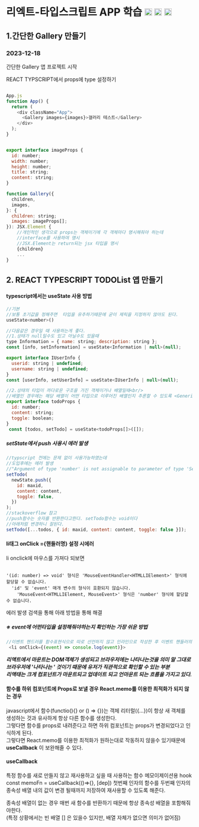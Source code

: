 # 리엑트-타입스크립트 APP 학습 <img src="https://img.shields.io/badge/react-61DAFB?style=for-the-badge&logo=react&logoColor=white" height='20'> <img src="https://img.shields.io/badge/typescript-3178C6?style=for-the-badge&logo=typescript&logoColor=white"  height='20'> <img src="https://img.shields.io/badge/styledcomponents-DB7093?style=for-the-badge&logo=styledcomponents&logoColor=white"  height='20'>

## 1.간단한 Gallery 만들기

### 2023-12-18

간단한 Gallery 앱 프로젝트 시작

REACT TYPSCRIPT에서 props에 type 설정하기

```javascript

App.js
function App() {
  return (
    <div className="App">
      <Gallery images={images}>갤러리 테스트</Gallery>
    </div>
  );
}


export interface imageProps {
  id: number;
  width: number;
  height: number;
  title: string;
  content: string;
}

function Gallery({
  children,
  images,
}: {
  children: string;
  images: imageProps[];
}): JSX.Element {
    //개인적인 생각으로 props는 객체이기에 각 객체마다 명시해줘야 하는데
    //interface를 사용하여 명시
    //JSX.Element는 return되는 jsx 타입을 명시
    {children}
    ...
}
```

## 2. REACT TYPESCRIPT TODOList 앱 만들기

#### typescript에서는 useState 사용 방법

```javascript
//기본
//보통 초기값을 정해주면  타입을 유추하기때문에 굳이 제릭을 지정하지 않아도 된다.
useState<number>()

//다음같은 경우일 때 사용하는게 좋다.
//1.상태가 null일수도 있고 아닐수도 있을때
type Information = { name: string; description: string };
const [info, setInformation] = useState<Information | null>(null);

export interface IUserInfo {
  userid: string | undefined;
  username: string | undefined;
}
const [userInfo, setUserInfo] = useState<IUserInfo | null>(null);

//2.상태의 타입이 까다로운 구조을 가진 객체이거나 배열일때<br/>
//배열인 경우에는 해당 배열이 어떤 타입으로 이루어진 배열인지 추론할 수 있도록 <Generics>을 명시하는 것이 좋다.
export interface todoProps {
  id: number;
  content: string;
  toggle: boolean;
}
 const [todos, setTodo] = useState<todoProps[]>([]);
```

##### setState에서 push 사용시 에러 발생

```javascript
//typscript 전에는 문제 없이 사용가능하였는데
//도입후에는 에러 발생
//"Argument of type 'number' is not assignable to parameter of type 'SetStateAction<string[]>'.ts(xxx)"
setTodo(
  newState.push({
    id: maxid,
    content: content,
    toggle: false,
  })
);
//stackoverflow 참고
//push함수는 숫자를 반환한다고한다. setTodo함수는 void이다
//아래처럼 변경하니 잘된다.
setTodo([...todos, { id: maxid, content: content, toggle: false }]);
```

#### li태그 onClick ={핸들러명} 설정 시에러

li onclick에 마우스를 가져다 되보면

```javascipt

'(id: number) => void' 형식은 'MouseEventHandler<HTMLLIElement>' 형식에 할당할 수 없습니다.
  'id' 및 'event' 매개 변수의 형식이 호환되지 않습니다.
    'MouseEvent<HTMLLIElement, MouseEvent>' 형식은 'number' 형식에 할당할 수 없습니다.
```

에러 발생
검색을 통해 아래 방법을 통해 해결

##### ※ event에 어떤타입을 설정해줘야하는지 확인하는 가장 쉬운 방법

```javascript
//이벤트 핸드러를 함수표현식으로 따로 선언하지 않고 인라인으로 작성한 후 이벤트 핸들러의 event 매개변수 위로 마우스를 가져다대면 TS는 이벤트 타입이 무엇인지 표시해준다.
 <li onClick={(event) => console.log(event)}>
```

_**리액트에서 마운트는 DOM객체가 생성되고 브라우저에는 나타나는것을 의미 말 그대로 브라우저에 '나타나는 ' 것이기 때문에 유저가 직관적으로 확인할 수 있는 부분  
리액태는 크게 컴포넌트가 마운트되고 업데이트 되고 언마운트 되는 흐름을 가지고 있다.**_

#### 함수를 하위 컴포넌트에 Props로 보낼 경우 React.memo를 이용한 최적화가 되지 않는 경우

javascript에서 함수(functio(){} or () => {})는 객체 리터럴({...})이 항상 새 객체를  
생성하는 것과 유사하게 항상 다른 함수를 생성한다.  
그렇다면 함수를 props로 내려준다고 하면 하위 컴포넌트는 props가 변경되었다고 인식하게 된다.  
그렇다면 React.memo를 이용한 최적화가 원하는대로 작동하지 않을수 있기때문에 **useCallback**
이 보완해줄 수 있다.

#### useCallback

특정 함수를 새로 만들지 않고 재사용하고 싶을 때 사용하는 함수 메모이제이션용 hook  
const memoFn = useCallback(()=>{}, [dep])
첫번째 인자의 함수를 두번째 인자의 종속성 배열 내의 값이 변경 될때까지 저장하여 재사용할 수 있도록 해준다.

종속성 배열이 없는 경우 매번 새 함수를 반환하기 때문에 항상 종속성 배열을 포함해줘야한다.  
(특정 상황에서는 빈 배열 [] 은 있을수 있지만, 배열 자체가 없으면 의미가 없어짐)
